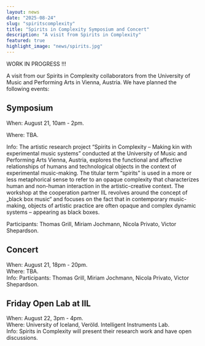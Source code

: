 ```yaml
---
layout: news
date: "2025-08-24"
slug: "spiritscomplexity"
title: "Spirits in Complexity Symposium and Concert"
description: "A visit from Spirits in Complexity"
featured: true
highlight_image: "news/spirits.jpg"
---
```


WORK IN PROGRESS !!!

A visit from our Spirits in Complexity collaborators from the University of Music and Performing Arts in Vienna, Austria. We have planned the following events:

## Symposium

When: August 21, 10am - 2pm.
<br>

Where: TBA.
<br>

Info: 
The artistic research project “Spirits in Complexity – Making kin with experimental music systems” conducted at the University of Music and Performing Arts Vienna, Austria, explores the functional and affective relationships of humans and technological objects in the context of experimental music-making. The titular term “spirits” is used in a more or less metaphorical sense to refer to an opaque complexity that characterizes human and non-human interaction in the artistic-creative context.
The workshop at the cooperation partner IIL revolves around the concept of „black box music“ and focuses on the fact that in contemporary music-making, objects of artistic practice are often opaque and complex dynamic systems – appearing as black boxes.

Participants: Thomas Grill, Miriam Jochmann, Nicola Privato, Victor Shepardson. 


## Concert
When: August 21, 18pm - 20pm.
<br>
Where: TBA. 
<br>
Info: 
Participants: Thomas Grill, Miriam Jochmann, Nicola Privato, Victor Shepardson. 


## Friday Open Lab at IIL
When: August 22, 3pm - 4pm.
<br>
Where: University of Iceland, Veröld. Intelligent Instruments Lab.
<br>
Info: 
Spirits in Complexity will present their research work and have open discussions.





<script>
    import CaptionedImage from "../../components/Images/CaptionedImage.svelte"
</script>
 

<br>
<br>
<CaptionedImage
    src="news/spirits.jpg"
    alt="Spirits in complexity"
    caption=""
/>

<br>
<br>


